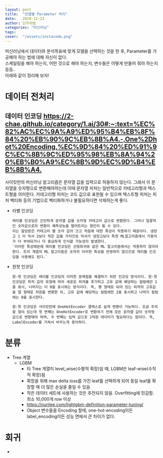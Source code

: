 ```yaml
---
layout: post
title:  "모델별 Parameter 처리"
date:   2020-12-23
author: 단우아범
categories: "머신러닝"
tags:	
cover:  "/assets/instacode.png"
---
```



머신러닝에서 데이터와 분석목표에 맞게 모델을 선택하는 것을 한 후, Parameter를 가공해야 하는 법에 대해 자신이 없다.  
스케일링을 해야 하는지, 어떤 것으로 해야 하는지, 변수들은 어떻게 만들어 줘야 하는지 등등..  
아래와 같이 정리해 보자!  

# 데이터 전처리  
## 데이터 인코딩 <https://2-chae.github.io/category/1.ai/30#:~:text=%EC%82%AC%EC%9A%A9%ED%95%B4%EB%8F%84%20%EB%90%9C%EB%8B%A4.-,One%2Dhot%20Encoding,%EC%9D%84%20%ED%91%9C%EC%8B%9C%ED%95%98%EB%8A%94%20%EB%B0%A9%EC%8B%9D%EC%9D%B4%EB%8B%A4.>  
사이킷런의 머신러닝 알고리즘은 문자열 값을 입력으로 허용하지 않는다. 그래서 이 문자열을 숫자형으로 변환해야하는데 이때 문자열 피처는 일반적으로 카테고리형과 텍스트형을 의미한다. 카테고리형 피처는 코드 값으로 표현될 수 있으며 텍스트형 피처는 피처 벡터화 등의 기법으로 벡터화하거나 불필요하다면 삭제하는게 좋다.  
  - 라벨 인코딩  
    ```
    레이블 인코딩은 간단하게 문자열 값을 숫자형 카테고리 값으로 변환한다. 그러나 일괄적인 숫자값으로의 변환이 예측성능을 떨어트리는 원인이 될 수 있다. 
    이는 할당받은 카테고리 별 숫자 값의 크고 작음에 대한 특성이 작용하기 때문이다. 냉장고 1 이 믹서 2보다 작은 값을 가지므로 믹서가 냉장고보다 특정 ML알고리즘에서 가중치가 더 부여되거나 더 중요하게 인식할 가능성이 발생한다. 
    `이러한 특성때문에 레이블 인코딩은 선형회귀와 같은 ML 알고리즘에서는 적용하지 않아야한다. 트리 계열의 ML 알고리즘은 숫자의 이러한 특성을 반영하지 않으므로 레이블 인코딩을 사용해도 된다.`
    ```
  - 원핫 인코딩  
    ```
    원-핫 인코딩은 레이블 인코딩의 이러한 문제점을 해결하기 위한 인코딩 방식이다. 원-핫 인코딩은 피처 값의 유형에 따라 새로운 피처를 추가하고 고유 값에 해당하는 칼럼에만 1을 표시, 나머지는 다 0을 표시하는 방식이다. 즉, 행 형태로 되어 있는 피처의 고유값을 열 형태로 차원을 변환한 뒤, 고유 값에 해당하는 칼럼에만 2을 표시하고 나머지 칼럼에는 0을 표시한다.
    
    원-핫 인코딩은 사이킷런에 OneHotEncoder 클래스로 쉽게 변환이 가능하다. 조금 주의할 점이 있는데 첫 번째는 OneHotEncoder로 변환하기 전에 모든 문자열 값이 숫자형 값으로 변환돼야 하며, 두 번째는 입력 값으로 2차원 데이터가 필요하다는 점이다. 즉, LabelEncoder를 거쳐서 바꾸는게 용이하다.
    ```
    
  
  
# 분류  
  - Tree 계열  
    - LGBM  
      - 타 Tree 계열이 level_wise(수평적 확장)일 때, LGBM은 leaf-wise(수직적 확장)됨  
      - 확장을 위해 max delta loss를 가진 leaf를 선택하게 되어 동일 leaf를 확장할 때 더 많은 손실을 줄일 수 있음  
      - 작은 데이터 세트에 사용하는 것은 추천되지 않음. Overfitting에 민감함. 최소 10,000개 row 이상  
      - <https://nurilee.com/lightgbm-definition-parameter-tuning/>  
      - Object 변수들을 Encoding 할때, one-hot-encoding이든 label_encoding이든 성능 면에서 큰 차이가 없다.
    
# 회귀
  - 
